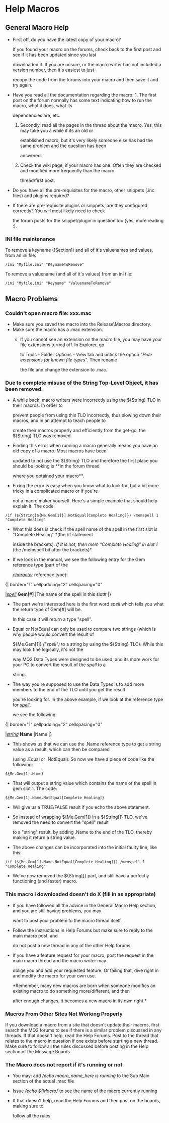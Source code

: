 # Help Macros

## General Macro Help

* First off, do you have the latest copy of your macro?

  If you found your macro on the forums, check back to the first post and see if it has been updated since you last

  downloaded it. If you are unsure, or the macro writer has not included a version number, then it's easiest to just

  recopy the code from the forums into your macro and then save it and try again.

* Have you read all the documentation regarding the macro: 1. The first post on the forum normally has some text indicating how to run the macro, what it does, what its

  dependencies are, etc.

  1. Secondly, read all the pages in the thread about the macro. Yes, this may take you a while if its an old or

     established macro, but it's very likely someone else has had the same problem and the question has been

     answered.

  2. Check the wiki page, if your macro has one. Often they are checked and modified more frequently than the macro

     thread/first post.

* Do you have all the pre-requisites for the macro, other snippets \(.inc files\) and plugins required?
* If there are pre-requisite plugins or snippets, are they configured correctly? You will most likely need to check

  the forum posts for the snippet/plugin in question too \(yes, more reading :\).

### INI file maintenance

To remove a keyname \(\[Section\]\) and all of it's valuenames and values, from an ini file:

```text
/ini "Myfile.ini" "KeynameToRemove"
```

To remove a valuename \(and all of it's values\) from an ini file:

```text
/ini "Myfile.ini" "Keyname" "ValuenameToRemove"
```

## Macro Problems

### Couldn't open macro file: xxx.mac

* Make sure you saved the macro into the Release\Macros directory.
* Make sure the macro has a .mac extension.
  * If you cannot see an extension on the macro file, you may have your file extensions turned off. In Explorer, go

    to Tools - Folder Options - View tab and untick the option _"Hide extensions for known file types"_. Then rename

    the file and change the extension to .mac.

### Due to complete misuse of the String Top-Level Object, it has been removed.

* A while back, macro writers were incorrectly using the ${String} TLO in their macros. In order to

  prevent people from using this TLO incorrectly, thus slowing down their macros, and in an attempt to teach people to

  create their macros properly and efficiently from the get-go, the ${String} TLO was removed.

* Finding this error when running a macro generally means you have an old copy of a macro. Most macros have been

  updated to not use the ${String} TLO and therefore the first place you should be looking is \*\*in the forum thread

  where you obtained your macro\*\*.

* Fixing the error is easy when you know what to look for, but a bit more tricky in a complicated macro or if you're

  not a macro maker yourself. Here's a simple example that should help explain it. The code:

`/if (${String[${Me.Gem[1]}].NotEqual[Complete Healing]}) /memspell 1 "Complete Healing"`

* What this does is check if the spell name of the spell in the first slot is "Complete Healing" \*\(the /if statement

  inside the brackets\)_. If it is not, then mem "Complete Healing" in slot 1_ \(the /memspell bit after the brackets\)\*.

* If we look in the manual, we see the following entry for the Gem reference type \(part of the

  [_character_](../data-types-and-top-level-objects/data-types/datatype-character.md) reference type\):

{\| border="1" cellpadding="2" cellspacing="0"

\|[_spell_](../data-types-and-top-level-objects/data-types/datatype-spell.md) **Gem\[**\#**\]** \|The name of the spell in this slot\# \|}

* The part we're interested here is the first word _spell_ which tells you what the return type of Gem\[\#\] will be.

  In this case it will return a type "spell".

* Equal or NotEqual can only be used to compare two strings \(which is why people would convert the result of

  ${Me.Gem\[1\]} _\("spell"\)_ to a string by using the ${String} TLO\). While this may look fine logically, it's not the

  way MQ2 Data Types were designed to be used, and its more work for your PC to convert the result of the _spell_ to a

  string.

* The way you're supposed to use the Data Types is to add more members to the end of the TLO until you get the result

  you're looking for. In the above example, if we look at the reference type for [_spell_](../data-types-and-top-level-objects/data-types/datatype-spell.md),

  we see the following:

{\| border="1" cellpadding="2" cellspacing="0"

\|[_string_]() **Name** \|Name \|}

* This shows us that we can use the .Name reference type to get a string value as a result, which can then be compared

  \(using .Equal or .NotEqual\). So now we have a piece of code like the following:

`${Me.Gem[1].Name}`

* That will output a string value which contains the name of the spell in gem slot 1. The code:

`${Me.Gem[1].Name.NotEqual[Complete Healing]}`

* Will give us a TRUE/FALSE result if you echo the above statement.
* So instead of wrapping ${Me.Gem\[1\]} in a ${String\[\]} TLO, we've removed the need to convert the "spell" result

  to a "string" result, by adding .Name to the end of the TLO, thereby making it return a string value.

* The above changes can be incorporated into the initial faulty line, like this:

`/if (${Me.Gem[1].Name.NotEqual[Complete Healing]}) /memspell 1 "Complete Healing"`

* We've now removed the ${String\[\]} part, and still have a perfectly functioning \(and faster\) macro.

### This macro I downloaded doesn't do X \(fill in as appropriate\)

* If you have followed all the advice in the General Macro Help section, and you are still having problems, you may

  want to post your problem to the macro thread itself.

* Follow the instructions in Help Forums but make sure to reply to the main macro post, and

  do not post a new thread in any of the other Help forums.

* If you have a feature request for your macro, post the request in the main macro thread and the macro writer may

  oblige you and add your requested feature. Or failing that, dive right in and modify the macro for your own use.

  \*Remember, many new macros are born when someone modifies an existing macro to do something more/different, and then

  after enough changes, it becomes a new macro in its own right.\*

### Macros From Other Sites Not Working Properly

If you download a macro from a site that doesn't update their macros, first search the MQ2 forums to see if there is a similar problem discussed in any threads. If that doesn't help, read the Help Forums. Post to the thread that relates to the macro in question if one exists before starting a new thread. Make sure to follow all the rules discussed before posting in the Help section of the Message Boards.

### The Macro does not report if it's running or not

* You may: add _/echo macro\_name\_here is running_ to the Sub Main section of the actual .mac file
* Issue _/echo ${Macro}_ to see the name of the macro currently running
* If that doesn't help, read the Help Forums and then post on the boards, making sure to

  follow all the rules.

